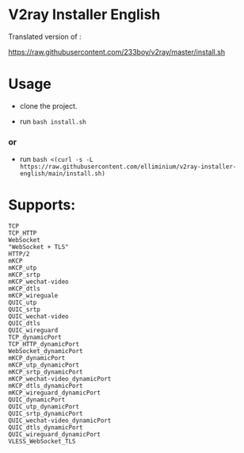 
  

# V2ray Installer English

  

Translated version of :

https://raw.githubusercontent.com/233boy/v2ray/master/install.sh

  
  

# Usage

  

- clone the project.

- run `bash install.sh`

### or

- run `bash <(curl -s -L https://raw.githubusercontent.com/elliminium/v2ray-installer-english/main/install.sh)`

  
  
  

# Supports:

    TCP
    TCP_HTTP
    WebSocket
    "WebSocket + TLS"
    HTTP/2
    mKCP
    mKCP_utp
    mKCP_srtp
    mKCP_wechat-video
    mKCP_dtls
    mKCP_wireguale
    QUIC_utp
    QUIC_srtp
    QUIC_wechat-video
    QUIC_dtls
    QUIC_wireguard
    TCP_dynamicPort
    TCP_HTTP_dynamicPort
    WebSocket_dynamicPort
    mKCP_dynamicPort
    mKCP_utp_dynamicPort
    mKCP_srtp_dynamicPort
    mKCP_wechat-video_dynamicPort
    mKCP_dtls_dynamicPort
    mKCP_wireguard_dynamicPort
    QUIC_dynamicPort
    QUIC_utp_dynamicPort
    QUIC_srtp_dynamicPort
    QUIC_wechat-video_dynamicPort
    QUIC_dtls_dynamicPort
    QUIC_wireguard_dynamicPort
    VLESS_WebSocket_TLS
